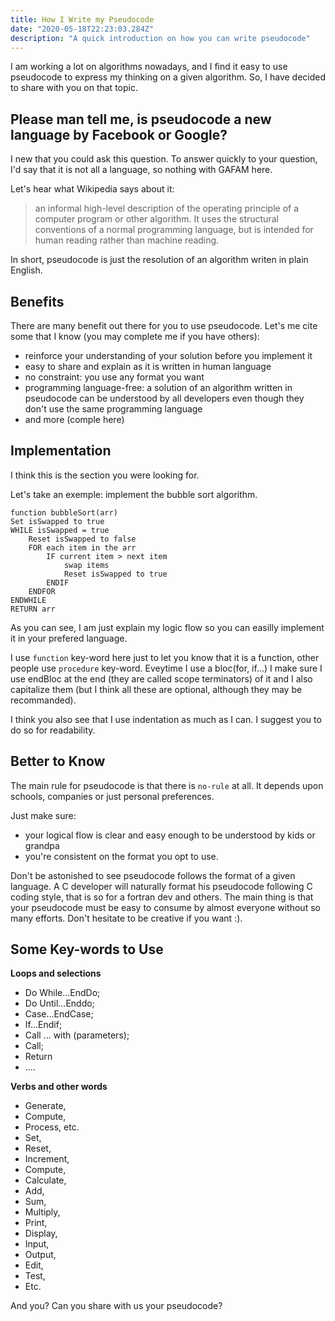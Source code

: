 ```yaml
---
title: How I Write my Pseudocode
date: "2020-05-18T22:23:03.284Z"
description: "A quick introduction on how you can write pseudocode"
---
```


I am working a lot on algorithms nowadays, and I find it easy to use pseudocode to express my thinking on a given algorithm. So, I have decided to share with you on that topic.

## Please man tell me, is pseudocode a new language by Facebook or Google?
I new that you could ask this question. To answer quickly to your question, I'd say that it is not all a language, so nothing with GAFAM here.

Let's hear what Wikipedia says about it:

>  an informal high-level description of the operating principle of a computer program or other algorithm. It uses the structural conventions of a normal programming language, but is intended for human reading rather than machine reading.

In short, pseudocode is just the resolution of an algorithm writen in plain English.

## Benefits
There are many benefit out there for you to use pseudocode. Let's me cite some that I know (you may complete me if you have others):
* reinforce your understanding of your solution before you implement it
* easy to share and explain as it is written in human language
* no constraint: you use any format you want
* programming language-free: a solution of an algorithm written in pseudocode can be understood by all developers even though they don't use the same programming language
* and more (comple here)  

## Implementation
I think this is the section you were looking for.

Let's take an exemple: implement the bubble sort algorithm.

```
function bubbleSort(arr)
Set isSwapped to true
WHILE isSwapped = true
    Reset isSwapped to false
    FOR each item in the arr
        IF current item > next item
            swap items
            Reset isSwapped to true
        ENDIF
    ENDFOR
ENDWHILE
RETURN arr
```
As you can see, I am just explain my logic flow so you can easilly implement it in your prefered language.

I use `function` key-word here just to let you know that it is a function, other people use `procedure` key-word. Eveytime I use a bloc(for, if...) I make sure I use endBloc at the end (they are called scope terminators) of it and I also capitalize them (but I think all these are optional, although they may be recommanded). 

I think you also see that I use indentation as much as I can. I suggest you to do so for readability.

## Better to Know
The main rule for pseudocode is that there is `no-rule` at all. It depends upon schools, companies or just personal preferences. 

Just make sure:

* your logical flow is clear and easy enough to be understood by kids or grandpa
* you're consistent on the format you opt to use.

Don't be astonished to see pseudocode follows the format of a given language. A C developer will naturally format his pseudocode following C coding style, that is so for a fortran dev and others. The main thing is that your pseudocode must be easy to consume by almost everyone without so many efforts. Don't hesitate to be creative if you want :).

## Some Key-words to Use

**Loops and selections**

* Do While...EndDo; 
* Do Until...Enddo; 
* Case...EndCase; 
* If...Endif; 
* Call ... with (parameters); 
* Call; 
* Return 
* ....

**Verbs and other words**

* Generate, 
* Compute, 
* Process, etc. 
* Set, 
* Reset, 
* Increment, 
* Compute, 
* Calculate, 
* Add, 
* Sum, 
* Multiply,
* Print, 
* Display, 
* Input, 
* Output, 
* Edit, 
* Test,
* Etc. 

And you? Can you share with us your pseudocode? 
